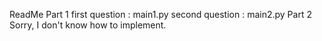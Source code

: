 ReadMe
Part 1
first question : main1.py
second question : main2.py
Part 2
Sorry, I don't know how to implement.

